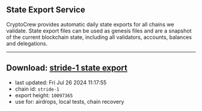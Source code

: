 ## State Export Service
CryptoCrew provides automatic daily state exports for all chains we validate. State export files can be used as genesis files and are a snapshot of the current blockchain state, including all validators, accounts, balances and delegations.

---
**Download: [stride-1 state export](https://dl-eu2.ccvalidators.com/SERVICE/stride/stride-1_export_10097365.json)**
---

- last updated: Fri Jul 26 2024 11:17:55
- chain id: `stride-1`
- export height: `10097365`
- use for: airdrops, local tests, chain recovery
